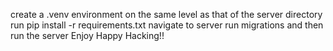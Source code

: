 create a .venv environment on the same level as that of the server directory
run pip install -r requirements.txt 
navigate to server 
run migrations 
and then run the server
Enjoy Happy Hacking!!
